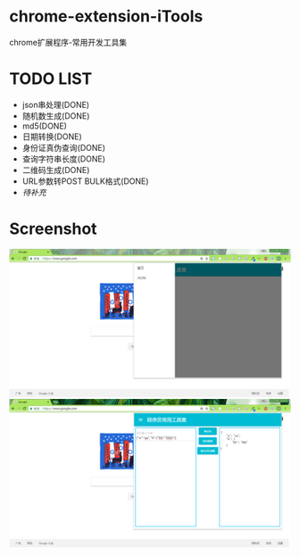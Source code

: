 # chrome-extension-iTools
chrome扩展程序-常用开发工具集

# TODO LIST
- json串处理(DONE)
- 随机数生成(DONE)
- md5(DONE)
- 日期转换(DONE)
- 身份证真伪查询(DONE)
- 查询字符串长度(DONE)
- 二维码生成(DONE)
- URL参数转POST BULK格式(DONE)
- _待补充_

# Screenshot
![Alt text](screenshot/20170705111759.png?raw=true "Screenshot1")
![Alt text](screenshot/20170705111838.png?raw=true "Screenshot2")